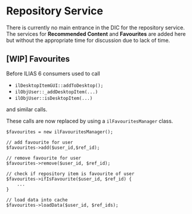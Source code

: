 # Repository Service

There is currently no main entrance in the DIC for the repository service. The services for **Recommended Content** and **Favourites** are added here but without the appropriate time for discussion due to lack of time. 

## [WIP] Favourites

Before ILIAS 6 consumers used to call

- `ilDesktopItemGUI::addToDesktop();`
- `ilObjUser::_addDesktopItem(...)`
- `ilObjUser::isDesktopItem(...)`

and similar calls.

These calls are now replaced by using a  `ilFavouritesManager` class.
```
$favourites = new ilFavouritesManager();

// add favourite for user
$favourites->add($user_id,$ref_id);

// remove favourite for user
$favourites->remove($user_id, $ref_id);

// check if repository item is favourite of user
$favourites->ifIsFavourite($user_id, $ref_id) {
    ...
}

// load data into cache
$favourites->loadData($user_id, $ref_ids);

```
